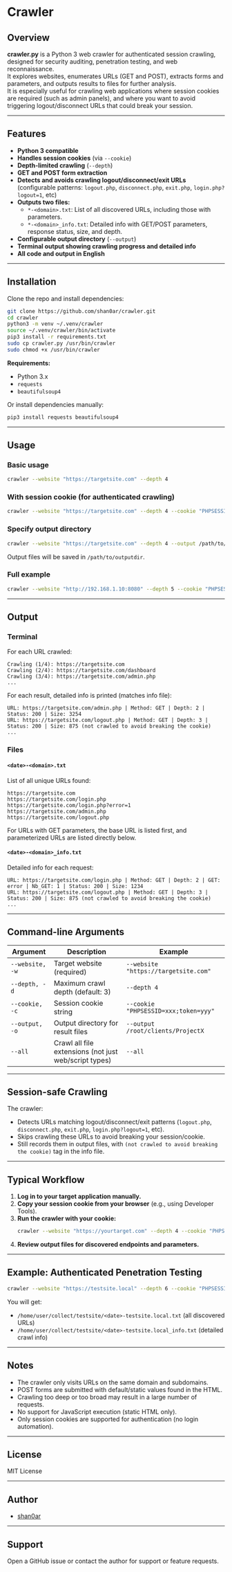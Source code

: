 # Crawler

## Overview

**crawler.py** is a Python 3 web crawler for authenticated session crawling, designed for security auditing, penetration testing, and web reconnaissance.  
It explores websites, enumerates URLs (GET and POST), extracts forms and parameters, and outputs results to files for further analysis.  
It is especially useful for crawling web applications where session cookies are required (such as admin panels), and where you want to avoid triggering logout/disconnect URLs that could break your session.

---

## Features

- **Python 3 compatible**
- **Handles session cookies** (via `--cookie`)
- **Depth-limited crawling** (`--depth`)
- **GET and POST form extraction**
- **Detects and avoids crawling logout/disconnect/exit URLs** (configurable patterns: `logout.php`, `disconnect.php`, `exit.php`, `login.php?logout=1`, etc)
- **Outputs two files:**  
  - `*-<domain>.txt`: List of all discovered URLs, including those with parameters.
  - `*-<domain>_info.txt`: Detailed info with GET/POST parameters, response status, size, and depth.
- **Configurable output directory** (`--output`)
- **Terminal output showing crawling progress and detailed info**
- **All code and output in English**

---

## Installation

Clone the repo and install dependencies:

```bash
git clone https://github.com/shan0ar/crawler.git
cd crawler
python3 -m venv ~/.venv/crawler                                                              
source ~/.venv/crawler/bin/activate
pip3 install -r requirements.txt
sudo cp crawler.py /usr/bin/crawler
sudo chmod +x /usr/bin/crawler
```

**Requirements:**  
- Python 3.x  
- `requests`  
- `beautifulsoup4`

Or install dependencies manually:

```bash
pip3 install requests beautifulsoup4
```

---

## Usage

### Basic usage

```bash
crawler --website "https://targetsite.com" --depth 4
```

### With session cookie (for authenticated crawling)

```bash
crawler --website "https://targetsite.com" --depth 4 --cookie "PHPSESSID=xxx;token=yyy"
```

### Specify output directory

```bash
crawler --website "https://targetsite.com" --depth 4 --output /path/to/outputdir
```
Output files will be saved in `/path/to/outputdir`.

### Full example

```bash
crawler --website "http://192.168.1.10:8080" --depth 5 --cookie "PHPSESSID=abcdef123456" --output /root/clients/ProjectX
```

---

## Output

### Terminal

For each URL crawled:
```
Crawling (1/4): https://targetsite.com
Crawling (2/4): https://targetsite.com/dashboard
Crawling (3/4): https://targetsite.com/admin.php
...
```

For each result, detailed info is printed (matches info file):

```
URL: https://targetsite.com/admin.php | Method: GET | Depth: 2 | Status: 200 | Size: 3254
URL: https://targetsite.com/logout.php | Method: GET | Depth: 3 | Status: 200 | Size: 875 (not crawled to avoid breaking the cookie)
...
```

### Files

#### `<date>-<domain>.txt`
List of all unique URLs found:
```
https://targetsite.com
https://targetsite.com/login.php
https://targetsite.com/login.php?error=1
https://targetsite.com/admin.php
https://targetsite.com/logout.php
```
For URLs with GET parameters, the base URL is listed first, and parameterized URLs are listed directly below.

#### `<date>-<domain>_info.txt`
Detailed info for each request:
```
URL: https://targetsite.com/login.php | Method: GET | Depth: 2 | GET: error | Nb_GET: 1 | Status: 200 | Size: 1234
URL: https://targetsite.com/logout.php | Method: GET | Depth: 3 | Status: 200 | Size: 875 (not crawled to avoid breaking the cookie)
...
```

---

## Command-line Arguments

| Argument         | Description                                               | Example                                   |
|------------------|----------------------------------------------------------|-------------------------------------------|
| `--website, -w`  | Target website (required)                                | `--website "https://targetsite.com"`      |
| `--depth, -d`    | Maximum crawl depth (default: 3)                         | `--depth 4`                               |
| `--cookie, -c`   | Session cookie string                                    | `--cookie "PHPSESSID=xxx;token=yyy"`      |
| `--output, -o`   | Output directory for result files                        | `--output /root/clients/ProjectX`         |
| `--all`          | Crawl all file extensions (not just web/script types)     | `--all`                                   |

---

## Session-safe Crawling

The crawler:
- Detects URLs matching logout/disconnect/exit patterns (`logout.php`, `disconnect.php`, `exit.php`, `login.php?logout=1`, etc).
- Skips crawling these URLs to avoid breaking your session/cookie.
- Still records them in output files, with `(not crawled to avoid breaking the cookie)` tag in the info file.

---

## Typical Workflow

1. **Log in to your target application manually.**
2. **Copy your session cookie from your browser** (e.g., using Developer Tools).
3. **Run the crawler with your cookie:**
   ```bash
   crawler --website "https://yourtarget.com" --depth 4 --cookie "PHPSESSID=yourvalue"
   ```
4. **Review output files for discovered endpoints and parameters.**

---

## Example: Authenticated Penetration Testing

```bash
crawler --website "https://testsite.local" --depth 6 --cookie "PHPSESSID=deadbeef" --output /home/user/collect/testsite
```
You will get:
- `/home/user/collect/testsite/<date>-testsite.local.txt` (all discovered URLs)
- `/home/user/collect/testsite/<date>-testsite.local_info.txt` (detailed crawl info)

---

## Notes

- The crawler only visits URLs on the same domain and subdomains.
- POST forms are submitted with default/static values found in the HTML.
- Crawling too deep or too broad may result in a large number of requests.
- No support for JavaScript execution (static HTML only).
- Only session cookies are supported for authentication (no login automation).

---

## License

MIT License

---

## Author

- [shan0ar](https://github.com/shan0ar)

---

## Support

Open a GitHub issue or contact the author for support or feature requests.
